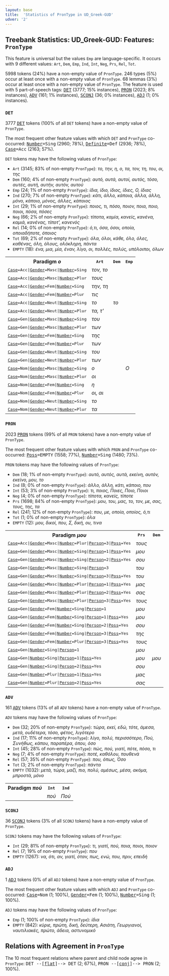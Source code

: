 ```yaml
---
layout: base
title:  'Statistics of PronType in UD_Greek-GUD'
udver: '2'
---
```


## Treebank Statistics: UD_Greek-GUD: Features: `PronType`

This feature is universal but the values `Emp` are language-specific.
It occurs with 9 different values: `Art`, `Dem`, `Emp`, `Ind`, `Int`, `Neg`, `Prs`, `Rel`, `Tot`.

5998 tokens (24%) have a non-empty value of `PronType`.
246 types (5%) occur at least once with a non-empty value of `PronType`.
68 lemmas (3%) occur at least once with a non-empty value of `PronType`.
The feature is used with 5 part-of-speech tags: <tt><a href="el_gud-pos-DET.html">DET</a></tt> (3777; 15% instances), <tt><a href="el_gud-pos-PRON.html">PRON</a></tt> (2023; 8% instances), <tt><a href="el_gud-pos-ADV.html">ADV</a></tt> (161; 1% instances), <tt><a href="el_gud-pos-SCONJ.html">SCONJ</a></tt> (36; 0% instances), <tt><a href="el_gud-pos-ADJ.html">ADJ</a></tt> (1; 0% instances).

### `DET`

3777 <tt><a href="el_gud-pos-DET.html">DET</a></tt> tokens (100% of all `DET` tokens) have a non-empty value of `PronType`.

The most frequent other feature values with which `DET` and `PronType` co-occurred: <tt><a href="el_gud-feat-Number.html">Number</a></tt><tt>=Sing</tt> (2960; 78%), <tt><a href="el_gud-feat-Definite.html">Definite</a></tt><tt>=Def</tt> (2936; 78%), <tt><a href="el_gud-feat-Case.html">Case</a></tt><tt>=Acc</tt> (2163; 57%).

`DET` tokens may have the following values of `PronType`:

* `Art` (3145; 83% of non-empty `PronType`): <em>το, την, η, ο, τα, τον, τη, του, οι, της</em>
* `Dem` (160; 4% of non-empty `PronType`): <em>αυτό, αυτά, αυτοί, αυτός, τόσο, αυτές, αυτή, αυτήν, αυτόν, αυτού</em>
* `Emp` (24; 1% of non-empty `PronType`): <em>ίδια, ίδιο, ίδιος, ίδιες, Ο, ίδιας</em>
* `Ind` (270; 7% of non-empty `PronType`): <em>κάτι, άλλο, κάποια, άλλα, άλλη, μόνο, κάποιο, μόνος, άλλες, κάποιος</em>
* `Int` (29; 1% of non-empty `PronType`): <em>ποιος, τι, πόσο, ποιον, ποια, ποιο, ποιοι, πόσα, πόσες</em>
* `Neg` (66; 2% of non-empty `PronType`): <em>τίποτα, καμία, κανείς, κανένα, καμιά, κανένας, τίποτ', κανενός</em>
* `Rel` (14; 0% of non-empty `PronType`): <em>ό,τι, όσα, όσοι, οποία, οποιαδήποτε, όποιος</em>
* `Tot` (69; 2% of non-empty `PronType`): <em>όλα, όλοι, κάθε, όλο, όλες, καθένας, όλη, όλους, ολόκληρη, πάντα</em>
* `EMPTY` (18): <em>ένα, μια, μία, έναν, λίγο, οι, πολλές, πολύς, υπόλοιποι, όλων</em>

<table>
  <tr><th>Paradigm <i>ο</i></th><th><tt>Art</tt></th><th><tt>Dem</tt></th><th><tt>Emp</tt></th></tr>
  <tr><td><tt><tt><a href="el_gud-feat-Case.html">Case</a></tt><tt>=Acc</tt>|<tt><a href="el_gud-feat-Gender.html">Gender</a></tt><tt>=Masc</tt>|<tt><a href="el_gud-feat-Number.html">Number</a></tt><tt>=Sing</tt></tt></td><td><em>τον, το</em></td><td></td><td></td></tr>
  <tr><td><tt><tt><a href="el_gud-feat-Case.html">Case</a></tt><tt>=Acc</tt>|<tt><a href="el_gud-feat-Gender.html">Gender</a></tt><tt>=Masc</tt>|<tt><a href="el_gud-feat-Number.html">Number</a></tt><tt>=Plur</tt></tt></td><td><em>τους</em></td><td></td><td></td></tr>
  <tr><td><tt><tt><a href="el_gud-feat-Case.html">Case</a></tt><tt>=Acc</tt>|<tt><a href="el_gud-feat-Gender.html">Gender</a></tt><tt>=Fem</tt>|<tt><a href="el_gud-feat-Number.html">Number</a></tt><tt>=Sing</tt></tt></td><td><em>την, τη</em></td><td></td><td></td></tr>
  <tr><td><tt><tt><a href="el_gud-feat-Case.html">Case</a></tt><tt>=Acc</tt>|<tt><a href="el_gud-feat-Gender.html">Gender</a></tt><tt>=Fem</tt>|<tt><a href="el_gud-feat-Number.html">Number</a></tt><tt>=Plur</tt></tt></td><td><em>τις</em></td><td></td><td></td></tr>
  <tr><td><tt><tt><a href="el_gud-feat-Case.html">Case</a></tt><tt>=Acc</tt>|<tt><a href="el_gud-feat-Gender.html">Gender</a></tt><tt>=Neut</tt>|<tt><a href="el_gud-feat-Number.html">Number</a></tt><tt>=Sing</tt></tt></td><td><em>το</em></td><td><em>το</em></td><td></td></tr>
  <tr><td><tt><tt><a href="el_gud-feat-Case.html">Case</a></tt><tt>=Acc</tt>|<tt><a href="el_gud-feat-Gender.html">Gender</a></tt><tt>=Neut</tt>|<tt><a href="el_gud-feat-Number.html">Number</a></tt><tt>=Plur</tt></tt></td><td><em>τα, τ'</em></td><td></td><td></td></tr>
  <tr><td><tt><tt><a href="el_gud-feat-Case.html">Case</a></tt><tt>=Gen</tt>|<tt><a href="el_gud-feat-Gender.html">Gender</a></tt><tt>=Masc</tt>|<tt><a href="el_gud-feat-Number.html">Number</a></tt><tt>=Sing</tt></tt></td><td><em>του</em></td><td></td><td></td></tr>
  <tr><td><tt><tt><a href="el_gud-feat-Case.html">Case</a></tt><tt>=Gen</tt>|<tt><a href="el_gud-feat-Gender.html">Gender</a></tt><tt>=Masc</tt>|<tt><a href="el_gud-feat-Number.html">Number</a></tt><tt>=Plur</tt></tt></td><td><em>των</em></td><td></td><td></td></tr>
  <tr><td><tt><tt><a href="el_gud-feat-Case.html">Case</a></tt><tt>=Gen</tt>|<tt><a href="el_gud-feat-Gender.html">Gender</a></tt><tt>=Fem</tt>|<tt><a href="el_gud-feat-Number.html">Number</a></tt><tt>=Sing</tt></tt></td><td><em>της</em></td><td></td><td></td></tr>
  <tr><td><tt><tt><a href="el_gud-feat-Case.html">Case</a></tt><tt>=Gen</tt>|<tt><a href="el_gud-feat-Gender.html">Gender</a></tt><tt>=Fem</tt>|<tt><a href="el_gud-feat-Number.html">Number</a></tt><tt>=Plur</tt></tt></td><td><em>των</em></td><td></td><td></td></tr>
  <tr><td><tt><tt><a href="el_gud-feat-Case.html">Case</a></tt><tt>=Gen</tt>|<tt><a href="el_gud-feat-Gender.html">Gender</a></tt><tt>=Neut</tt>|<tt><a href="el_gud-feat-Number.html">Number</a></tt><tt>=Sing</tt></tt></td><td><em>του</em></td><td></td><td></td></tr>
  <tr><td><tt><tt><a href="el_gud-feat-Case.html">Case</a></tt><tt>=Gen</tt>|<tt><a href="el_gud-feat-Gender.html">Gender</a></tt><tt>=Neut</tt>|<tt><a href="el_gud-feat-Number.html">Number</a></tt><tt>=Plur</tt></tt></td><td><em>των</em></td><td></td><td></td></tr>
  <tr><td><tt><tt><a href="el_gud-feat-Case.html">Case</a></tt><tt>=Nom</tt>|<tt><a href="el_gud-feat-Gender.html">Gender</a></tt><tt>=Masc</tt>|<tt><a href="el_gud-feat-Number.html">Number</a></tt><tt>=Sing</tt></tt></td><td><em>ο</em></td><td></td><td><em>Ο</em></td></tr>
  <tr><td><tt><tt><a href="el_gud-feat-Case.html">Case</a></tt><tt>=Nom</tt>|<tt><a href="el_gud-feat-Gender.html">Gender</a></tt><tt>=Masc</tt>|<tt><a href="el_gud-feat-Number.html">Number</a></tt><tt>=Plur</tt></tt></td><td><em>οι</em></td><td></td><td></td></tr>
  <tr><td><tt><tt><a href="el_gud-feat-Case.html">Case</a></tt><tt>=Nom</tt>|<tt><a href="el_gud-feat-Gender.html">Gender</a></tt><tt>=Fem</tt>|<tt><a href="el_gud-feat-Number.html">Number</a></tt><tt>=Sing</tt></tt></td><td><em>η</em></td><td></td><td></td></tr>
  <tr><td><tt><tt><a href="el_gud-feat-Case.html">Case</a></tt><tt>=Nom</tt>|<tt><a href="el_gud-feat-Gender.html">Gender</a></tt><tt>=Fem</tt>|<tt><a href="el_gud-feat-Number.html">Number</a></tt><tt>=Plur</tt></tt></td><td><em>οι, αι</em></td><td></td><td></td></tr>
  <tr><td><tt><tt><a href="el_gud-feat-Case.html">Case</a></tt><tt>=Nom</tt>|<tt><a href="el_gud-feat-Gender.html">Gender</a></tt><tt>=Neut</tt>|<tt><a href="el_gud-feat-Number.html">Number</a></tt><tt>=Sing</tt></tt></td><td><em>το</em></td><td></td><td></td></tr>
  <tr><td><tt><tt><a href="el_gud-feat-Case.html">Case</a></tt><tt>=Nom</tt>|<tt><a href="el_gud-feat-Gender.html">Gender</a></tt><tt>=Neut</tt>|<tt><a href="el_gud-feat-Number.html">Number</a></tt><tt>=Plur</tt></tt></td><td><em>τα</em></td><td></td><td></td></tr>
</table>

### `PRON`

2023 <tt><a href="el_gud-pos-PRON.html">PRON</a></tt> tokens (99% of all `PRON` tokens) have a non-empty value of `PronType`.

The most frequent other feature values with which `PRON` and `PronType` co-occurred: <tt><a href="el_gud-feat-Poss.html">Poss</a></tt><tt>=EMPTY</tt> (1558; 77%), <tt><a href="el_gud-feat-Number.html">Number</a></tt><tt>=Sing</tt> (1480; 73%).

`PRON` tokens may have the following values of `PronType`:

* `Dem` (18; 1% of non-empty `PronType`): <em>αυτό, αυτός, αυτά, εκείνη, αυτόν, εκείνο, μου, το</em>
* `Ind` (8; 0% of non-empty `PronType`): <em>άλλο, άλλη, κάτι, κάποιο, που</em>
* `Int` (53; 3% of non-empty `PronType`): <em>τι, ποιος, Ποιες, Ποιο, Ποιοι</em>
* `Neg` (4; 0% of non-empty `PronType`): <em>τίποτα, κανείς, τίποτε</em>
* `Prs` (1698; 84% of non-empty `PronType`): <em>μου, του, μας, το, τον, με, σας, τους, της, τα</em>
* `Rel` (241; 12% of non-empty `PronType`): <em>που, με, οποία, οποίος, ό,τι</em>
* `Tot` (1; 0% of non-empty `PronType`): <em>όλα</em>
* `EMPTY` (12): <em>μου, δικοί, που, Σ, δική, ου, τινα</em>

<table>
  <tr><th>Paradigm <i>μου</i></th><th><tt>Prs</tt></th><th><tt>Dem</tt></th></tr>
  <tr><td><tt><tt><a href="el_gud-feat-Case.html">Case</a></tt><tt>=Acc</tt>|<tt><a href="el_gud-feat-Gender.html">Gender</a></tt><tt>=Masc</tt>|<tt><a href="el_gud-feat-Number.html">Number</a></tt><tt>=Plur</tt>|<tt><a href="el_gud-feat-Person.html">Person</a></tt><tt>=3</tt>|<tt><a href="el_gud-feat-Poss.html">Poss</a></tt><tt>=Yes</tt></tt></td><td><em>τους</em></td><td></td></tr>
  <tr><td><tt><tt><a href="el_gud-feat-Case.html">Case</a></tt><tt>=Gen</tt>|<tt><a href="el_gud-feat-Gender.html">Gender</a></tt><tt>=Masc</tt>|<tt><a href="el_gud-feat-Number.html">Number</a></tt><tt>=Sing</tt>|<tt><a href="el_gud-feat-Person.html">Person</a></tt><tt>=1</tt>|<tt><a href="el_gud-feat-Poss.html">Poss</a></tt><tt>=Yes</tt></tt></td><td><em>μου</em></td><td></td></tr>
  <tr><td><tt><tt><a href="el_gud-feat-Case.html">Case</a></tt><tt>=Gen</tt>|<tt><a href="el_gud-feat-Gender.html">Gender</a></tt><tt>=Masc</tt>|<tt><a href="el_gud-feat-Number.html">Number</a></tt><tt>=Sing</tt>|<tt><a href="el_gud-feat-Person.html">Person</a></tt><tt>=2</tt>|<tt><a href="el_gud-feat-Poss.html">Poss</a></tt><tt>=Yes</tt></tt></td><td><em>σου</em></td><td></td></tr>
  <tr><td><tt><tt><a href="el_gud-feat-Case.html">Case</a></tt><tt>=Gen</tt>|<tt><a href="el_gud-feat-Gender.html">Gender</a></tt><tt>=Masc</tt>|<tt><a href="el_gud-feat-Number.html">Number</a></tt><tt>=Sing</tt>|<tt><a href="el_gud-feat-Person.html">Person</a></tt><tt>=3</tt></tt></td><td><em>του</em></td><td></td></tr>
  <tr><td><tt><tt><a href="el_gud-feat-Case.html">Case</a></tt><tt>=Gen</tt>|<tt><a href="el_gud-feat-Gender.html">Gender</a></tt><tt>=Masc</tt>|<tt><a href="el_gud-feat-Number.html">Number</a></tt><tt>=Sing</tt>|<tt><a href="el_gud-feat-Person.html">Person</a></tt><tt>=3</tt>|<tt><a href="el_gud-feat-Poss.html">Poss</a></tt><tt>=Yes</tt></tt></td><td><em>του</em></td><td></td></tr>
  <tr><td><tt><tt><a href="el_gud-feat-Case.html">Case</a></tt><tt>=Gen</tt>|<tt><a href="el_gud-feat-Gender.html">Gender</a></tt><tt>=Masc</tt>|<tt><a href="el_gud-feat-Number.html">Number</a></tt><tt>=Plur</tt>|<tt><a href="el_gud-feat-Person.html">Person</a></tt><tt>=1</tt>|<tt><a href="el_gud-feat-Poss.html">Poss</a></tt><tt>=Yes</tt></tt></td><td><em>μας</em></td><td></td></tr>
  <tr><td><tt><tt><a href="el_gud-feat-Case.html">Case</a></tt><tt>=Gen</tt>|<tt><a href="el_gud-feat-Gender.html">Gender</a></tt><tt>=Masc</tt>|<tt><a href="el_gud-feat-Number.html">Number</a></tt><tt>=Plur</tt>|<tt><a href="el_gud-feat-Person.html">Person</a></tt><tt>=2</tt>|<tt><a href="el_gud-feat-Poss.html">Poss</a></tt><tt>=Yes</tt></tt></td><td><em>σας</em></td><td></td></tr>
  <tr><td><tt><tt><a href="el_gud-feat-Case.html">Case</a></tt><tt>=Gen</tt>|<tt><a href="el_gud-feat-Gender.html">Gender</a></tt><tt>=Masc</tt>|<tt><a href="el_gud-feat-Number.html">Number</a></tt><tt>=Plur</tt>|<tt><a href="el_gud-feat-Person.html">Person</a></tt><tt>=3</tt>|<tt><a href="el_gud-feat-Poss.html">Poss</a></tt><tt>=Yes</tt></tt></td><td><em>τους</em></td><td></td></tr>
  <tr><td><tt><tt><a href="el_gud-feat-Case.html">Case</a></tt><tt>=Gen</tt>|<tt><a href="el_gud-feat-Gender.html">Gender</a></tt><tt>=Fem</tt>|<tt><a href="el_gud-feat-Number.html">Number</a></tt><tt>=Sing</tt>|<tt><a href="el_gud-feat-Person.html">Person</a></tt><tt>=1</tt></tt></td><td><em>μου</em></td><td></td></tr>
  <tr><td><tt><tt><a href="el_gud-feat-Case.html">Case</a></tt><tt>=Gen</tt>|<tt><a href="el_gud-feat-Gender.html">Gender</a></tt><tt>=Fem</tt>|<tt><a href="el_gud-feat-Number.html">Number</a></tt><tt>=Sing</tt>|<tt><a href="el_gud-feat-Person.html">Person</a></tt><tt>=1</tt>|<tt><a href="el_gud-feat-Poss.html">Poss</a></tt><tt>=Yes</tt></tt></td><td><em>μου</em></td><td></td></tr>
  <tr><td><tt><tt><a href="el_gud-feat-Case.html">Case</a></tt><tt>=Gen</tt>|<tt><a href="el_gud-feat-Gender.html">Gender</a></tt><tt>=Fem</tt>|<tt><a href="el_gud-feat-Number.html">Number</a></tt><tt>=Sing</tt>|<tt><a href="el_gud-feat-Person.html">Person</a></tt><tt>=2</tt>|<tt><a href="el_gud-feat-Poss.html">Poss</a></tt><tt>=Yes</tt></tt></td><td><em>σου</em></td><td></td></tr>
  <tr><td><tt><tt><a href="el_gud-feat-Case.html">Case</a></tt><tt>=Gen</tt>|<tt><a href="el_gud-feat-Gender.html">Gender</a></tt><tt>=Fem</tt>|<tt><a href="el_gud-feat-Number.html">Number</a></tt><tt>=Sing</tt>|<tt><a href="el_gud-feat-Person.html">Person</a></tt><tt>=3</tt>|<tt><a href="el_gud-feat-Poss.html">Poss</a></tt><tt>=Yes</tt></tt></td><td><em>της</em></td><td></td></tr>
  <tr><td><tt><tt><a href="el_gud-feat-Case.html">Case</a></tt><tt>=Gen</tt>|<tt><a href="el_gud-feat-Gender.html">Gender</a></tt><tt>=Fem</tt>|<tt><a href="el_gud-feat-Number.html">Number</a></tt><tt>=Plur</tt>|<tt><a href="el_gud-feat-Person.html">Person</a></tt><tt>=3</tt>|<tt><a href="el_gud-feat-Poss.html">Poss</a></tt><tt>=Yes</tt></tt></td><td><em>τους</em></td><td></td></tr>
  <tr><td><tt><tt><a href="el_gud-feat-Case.html">Case</a></tt><tt>=Gen</tt>|<tt><a href="el_gud-feat-Number.html">Number</a></tt><tt>=Sing</tt>|<tt><a href="el_gud-feat-Person.html">Person</a></tt><tt>=1</tt></tt></td><td><em>μου</em></td><td></td></tr>
  <tr><td><tt><tt><a href="el_gud-feat-Case.html">Case</a></tt><tt>=Gen</tt>|<tt><a href="el_gud-feat-Number.html">Number</a></tt><tt>=Sing</tt>|<tt><a href="el_gud-feat-Person.html">Person</a></tt><tt>=1</tt>|<tt><a href="el_gud-feat-Poss.html">Poss</a></tt><tt>=Yes</tt></tt></td><td><em>μου</em></td><td><em>μου</em></td></tr>
  <tr><td><tt><tt><a href="el_gud-feat-Case.html">Case</a></tt><tt>=Gen</tt>|<tt><a href="el_gud-feat-Number.html">Number</a></tt><tt>=Sing</tt>|<tt><a href="el_gud-feat-Person.html">Person</a></tt><tt>=2</tt>|<tt><a href="el_gud-feat-Poss.html">Poss</a></tt><tt>=Yes</tt></tt></td><td><em>σου</em></td><td></td></tr>
  <tr><td><tt><tt><a href="el_gud-feat-Case.html">Case</a></tt><tt>=Gen</tt>|<tt><a href="el_gud-feat-Number.html">Number</a></tt><tt>=Plur</tt>|<tt><a href="el_gud-feat-Person.html">Person</a></tt><tt>=1</tt>|<tt><a href="el_gud-feat-Poss.html">Poss</a></tt><tt>=Yes</tt></tt></td><td><em>μας</em></td><td></td></tr>
  <tr><td><tt><tt><a href="el_gud-feat-Case.html">Case</a></tt><tt>=Gen</tt>|<tt><a href="el_gud-feat-Number.html">Number</a></tt><tt>=Plur</tt>|<tt><a href="el_gud-feat-Person.html">Person</a></tt><tt>=2</tt>|<tt><a href="el_gud-feat-Poss.html">Poss</a></tt><tt>=Yes</tt></tt></td><td><em>σας</em></td><td></td></tr>
</table>

### `ADV`

161 <tt><a href="el_gud-pos-ADV.html">ADV</a></tt> tokens (13% of all `ADV` tokens) have a non-empty value of `PronType`.

`ADV` tokens may have the following values of `PronType`:

* `Dem` (32; 20% of non-empty `PronType`): <em>τώρα, εκεί, εδώ, τότε, άμεσα, μετά, ουδέτερα, τόσο, φέτος, λιγότερο</em>
* `Ind` (17; 11% of non-empty `PronType`): <em>λίγο, πολύ, περισσότερο, Πού, Συνήθως, κάπου, παραπέρα, όπου, όσο</em>
* `Int` (45; 28% of non-empty `PronType`): <em>πώς, πού, γιατί, πότε, πόσο, τι</em>
* `Neg` (7; 4% of non-empty `PronType`): <em>ποτέ, καθόλου, πουθενά</em>
* `Rel` (57; 35% of non-empty `PronType`): <em>που, όπως, Όσο</em>
* `Tot` (3; 2% of non-empty `PronType`): <em>πάντα</em>
* `EMPTY` (1032): <em>μετά, τώρα, μαζί, πιο, πολύ, αμέσως, μέσα, ακόμα, μπροστά, μόνο</em>

<table>
  <tr><th>Paradigm <i>πού</i></th><th><tt>Int</tt></th><th><tt>Ind</tt></th></tr>
  <tr><td><tt></tt></td><td><em>πού</em></td><td><em>Πού</em></td></tr>
</table>

### `SCONJ`

36 <tt><a href="el_gud-pos-SCONJ.html">SCONJ</a></tt> tokens (3% of all `SCONJ` tokens) have a non-empty value of `PronType`.

`SCONJ` tokens may have the following values of `PronType`:

* `Int` (29; 81% of non-empty `PronType`): <em>τι, γιατί, πού, ποια, ποιοι, ποιον</em>
* `Rel` (7; 19% of non-empty `PronType`): <em>που</em>
* `EMPTY` (1267): <em>να, ότι, αν, γιατί, όταν, πως, ενώ, που, πριν, επειδή</em>

### `ADJ`

1 <tt><a href="el_gud-pos-ADJ.html">ADJ</a></tt> tokens (0% of all `ADJ` tokens) have a non-empty value of `PronType`.

The most frequent other feature values with which `ADJ` and `PronType` co-occurred: <tt><a href="el_gud-feat-Case.html">Case</a></tt><tt>=Nom</tt> (1; 100%), <tt><a href="el_gud-feat-Gender.html">Gender</a></tt><tt>=Fem</tt> (1; 100%), <tt><a href="el_gud-feat-Number.html">Number</a></tt><tt>=Sing</tt> (1; 100%).

`ADJ` tokens may have the following values of `PronType`:

* `Emp` (1; 100% of non-empty `PronType`): <em>ίδια</em>
* `EMPTY` (842): <em>κύριε, πρώτη, δική, δεύτερη, Ασιάτη, Γεωργιανοί, ναυτιλιακές, πρώτο, άδεια, αστυνομικό</em>

## Relations with Agreement in `PronType`

The 10 most frequent relations where parent and child node agree in `PronType`:
<tt>DET --[<tt><a href="el_gud-dep-flat.html">flat</a></tt>]--> DET</tt> (2; 67%),
<tt>PRON --[<tt><a href="el_gud-dep-conj.html">conj</a></tt>]--> PRON</tt> (2; 100%).

